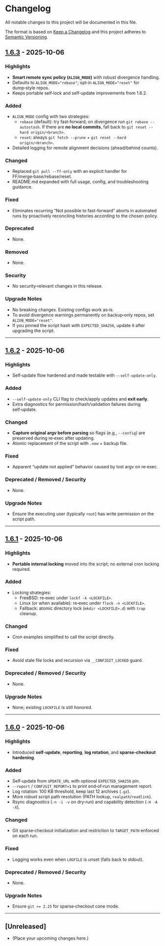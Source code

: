 # Changelog
All notable changes to this project will be documented in this file.

The format is based on [Keep a Changelog](https://keepachangelog.com/en/1.0.0/)
and this project adheres to [Semantic Versioning](https://semver.org/spec/v2.0.0.html).

## [1.6.3] - 2025-10-06
### Highlights
- **Smart remote sync policy (`ALIGN_MODE`)** with robust divergence handling.
- Defaults to `ALIGN_MODE="rebase"`; opt‑in `ALIGN_MODE="reset"` for dump‑style repos.
- Keeps portable self‑lock and self‑update improvements from 1.6.2.

### Added
- `ALIGN_MODE` config with two strategies:
  - `rebase` (default): try fast‑forward; on divergence run `git rebase --autostash`.
    If there are **no local commits**, fall back to `git reset --hard origin/<branch>`.
  - `reset`: always `git fetch --prune` + `git reset --hard origin/<branch>`.
- Detailed logging for remote alignment decisions (ahead/behind counts).

### Changed
- Replaced `git pull --ff-only` with an explicit handler for FF/merge‑base/rebase/reset.
- README.md expanded with full usage, config, and troubleshooting guidance.

### Fixed
- Eliminates recurring “Not possible to fast-forward” aborts in automated runs by
  proactively reconciling histories according to the chosen policy.

### Deprecated
- None.

### Removed
- None.

### Security
- No security‑relevant changes in this release.

### Upgrade Notes
- No breaking changes. Existing configs work as‑is.
- To avoid divergence warnings permanently on backup‑only repos, set `ALIGN_MODE="reset"`.
- If you pinned the script hash with `EXPECTED_SHA256`, update it after upgrading the script.

---

## [1.6.2] - 2025-10-06
### Highlights
- Self‑update flow hardened and made testable with `--self-update-only`.

### Added
- `--self-update-only` CLI flag to check/apply updates and **exit early**.
- Extra diagnostics for permission/hash/validation failures during self‑update.

### Changed
- **Capture original argv before parsing** so flags (e.g., `--config`) are preserved
  during re‑exec after updating.
- Atomic replacement of the script with `.new` + backup file.

### Fixed
- Apparent “update not applied” behavior caused by lost argv on re‑exec.

### Deprecated / Removed / Security
- None.

### Upgrade Notes
- Ensure the executing user (typically `root`) has write permission on the script path.

---

## [1.6.1] - 2025-10-06
### Highlights
- **Portable internal locking** moved into the script; no external cron locking required.

### Added
- Locking strategies:
  - FreeBSD: re‑exec under `lockf -k <LOCKFILE>`.
  - Linux (or when available): re‑exec under `flock -n <LOCKFILE>`.
  - Fallback: atomic directory lock (`mkdir <LOCKFILE>.d`) with `trap` cleanup.

### Changed
- Cron examples simplified to call the script directly.

### Fixed
- Avoid stale file locks and recursion via `__CONF2GIT_LOCKED` guard.

### Deprecated / Removed / Security
- None.

### Upgrade Notes
- None; existing `LOCKFILE` is still honored.

---

## [1.6.0] - 2025-10-06
### Highlights
- Introduced **self‑update**, **reporting**, **log rotation**, and **sparse‑checkout hardening**.

### Added
- Self‑update from `UPDATE_URL` with optional `EXPECTED_SHA256` pin.
- `--report` / `CONF2GIT_REPORT=1` to print end‑of‑run management report.
- Log rotation: 100 KB threshold, keep last 12 archives (`.gz`).
- More robust script path resolution (PATH lookup, `realpath`/`readlink`).
- Rsync diagnostics (`-n -i -v` on dry‑run) and capability detection (`-H -A -X`).

### Changed
- Git sparse‑checkout initialization and restriction to `TARGET_PATH` enforced on each run.

### Fixed
- Logging works even when `LOGFILE` is unset (falls back to stdout).

### Deprecated / Removed / Security
- None.

### Upgrade Notes
- Ensure `git >= 2.25` for sparse‑checkout cone mode.

---

## [Unreleased]
- (Place your upcoming changes here.)

[1.6.3]: https://github.com/<org>/<repo>/releases/tag/v1.6.3
[1.6.2]: https://github.com/<org>/<repo>/releases/tag/v1.6.2
[1.6.1]: https://github.com/<org>/<repo>/releases/tag/v1.6.1
[1.6.0]: https://github.com/<org>/<repo>/releases/tag/v1.6.0
